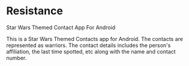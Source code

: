 # Resistance
Star Wars Themed Contact App For Android

This is a Star Wars Themed Contacts app for Android. The contacts are represented as warriors. 
The contact details includes the person's affiliation, the last time spotted, etc along with the name and contact number.
